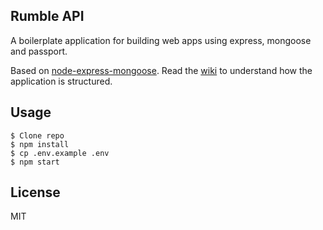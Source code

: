 ## Rumble API

A boilerplate application for building web apps using express, mongoose and passport.

Based on [node-express-mongoose](https://github.com/madhums/node-express-mongoose). Read the [wiki](https://github.com/madhums/node-express-mongoose/wiki) to understand how the application is structured.

## Usage

    $ Clone repo
    $ npm install
    $ cp .env.example .env
    $ npm start

## License

MIT
